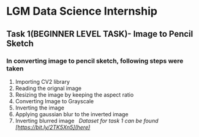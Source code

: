 # LGM Data Science Internship

## Task 1(BEGINNER LEVEL TASK)- Image to Pencil Sketch
### In converting image to pencil sketch, following steps were taken
1.  Importing CV2 library
2.  Reading the orignal image
3.  Resizing the image by keeping the aspect ratio
4.  Converting Image to Grayscale
5.  Inverting the image
6.  Applying gaussian blur to the inverted image
7.  Inverting blurred image
&nbsp;
*Dataset for task 1 can be found [https://bit.ly/2TK5Xn5](here)*







